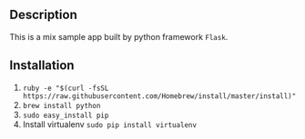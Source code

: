 ## Description ##
This is a mix sample app built by python framework `Flask`.
## Installation ##
1. `ruby -e "$(curl -fsSL https://raw.githubusercontent.com/Homebrew/install/master/install)"`
2. `brew install python`
3. `sudo easy_install pip` 
4. Install virtualenv `sudo pip install virtualenv`